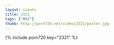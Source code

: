 ```yaml
--- 
layout: sieutv
title: 2321
tags: ["002"]
thumb: http://porn720.net/video/2321/poster.jpg
---
```

{% include porn720 key="2321" %} 
